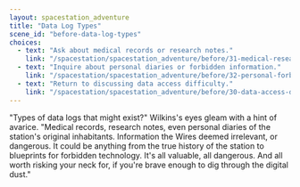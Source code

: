 ```yaml
---
layout: spacestation_adventure
title: "Data Log Types"
scene_id: "before-data-log-types"
choices:
  - text: "Ask about medical records or research notes."
    link: "/spacestation/spacestation_adventure/before/31-medical-research-logs/"
  - text: "Inquire about personal diaries or forbidden information."
    link: "/spacestation/spacestation_adventure/before/32-personal-forbidden-data/"
  - text: "Return to discussing data access difficulty."
    link: "/spacestation/spacestation_adventure/before/30-data-access-difficulty/"
---
```


"Types of data logs that might exist?" Wilkins's eyes gleam with a hint of avarice. "Medical records, research notes, even personal diaries of the station's original inhabitants. Information the Wires deemed irrelevant, or dangerous. It could be anything from the true history of the station to blueprints for forbidden technology. It's all valuable, all dangerous. And all worth risking your neck for, if you're brave enough to dig through the digital dust."
